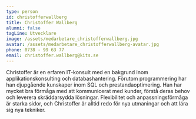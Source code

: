 ```yaml
---
type: person
id: christofferwallberg
title: Christoffer Wallberg
alumni: false
tagLine: Utvecklare
image: /assets/medarbetare_christofferwallberg.jpg
avatar: /assets/medarbetare_christofferwallberg-avatar.jpg
phone: 0738 - 99 63 77
email: christoffer.wallberg@kits.se
---
```

Christoffer är en erfaren IT-konsult med en bakgrund inom applikationskonsulting och databashantering. Förutom programmering har han djupgående kunskaper inom SQL och prestandaoptimering. Han har mycket bra förmåga med att kommunicerat med kunder, förstå deras behov och leverera skräddarsydda lösningar. Flexibilitet och anpassningsförmåga är starka sidor, och Christoffer är alltid redo för nya utmaningar och att lära sig nya tekniker.